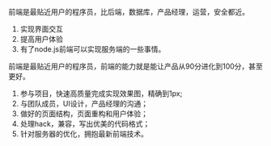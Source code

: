 前端是最贴近用户的程序员，比后端，数据库，产品经理，运营，安全都近。

1. 实现界面交互
2. 提高用户体验
3. 有了node.js前端可以实现服务端的一些事情。

前端是最贴近用户的程序员，前端的能力就是能让产品从90分进化到100分，甚至更好。

1. 参与项目，快速高质量完成实现效果图，精确到1px;
2. 与团队成员，UI设计，产品经理的沟通；
3. 做好的页面结构，页面重构和用户体验；
4. 处理hack，兼容，写出优美的代码格式；
5. 针对服务器的优化，拥抱最新前端技术。
